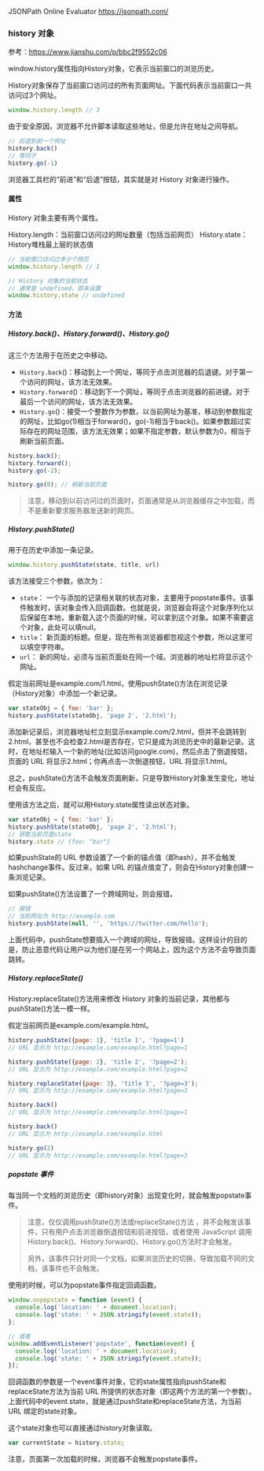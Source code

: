 JSONPath Online Evaluator <https://jsonpath.com/>

### history 对象

参考：<https://www.jianshu.com/p/bbc2f9552c06>

window.history属性指向History对象，它表示当前窗口的浏览历史。

History对象保存了当前窗口访问过的所有页面网址。下面代码表示当前窗口一共访问过3个网址。

```js
window.history.length // 3
```

由于安全原因，浏览器不允许脚本读取这些地址，但是允许在地址之间导航。

```js
// 后退到前一个网址
history.back()
// 等同于
history.go(-1)
```

浏览器工具栏的“前进”和“后退”按钮，其实就是对 History 对象进行操作。

#### 属性

History 对象主要有两个属性。

History.length：当前窗口访问过的网址数量（包括当前网页）
History.state：History堆栈最上层的状态值

```js
// 当前窗口访问过多少个网页
window.history.length // 1

// History 对象的当前状态
// 通常是 undefined，即未设置
window.history.state // undefined
```

#### 方法

##### History.back()、History.forward()、History.go()

这三个方法用于在历史之中移动。

+ `History.back`()：移动到上一个网址，等同于点击浏览器的后退键。对于第一个访问的网址，该方法无效果。
+ `History.forward`()：移动到下一个网址，等同于点击浏览器的前进键。对于最后一个访问的网址，该方法无效果。
+ `History.go`()：接受一个整数作为参数，以当前网址为基准，移动到参数指定的网址，比如go(1)相当于forward()，go(-1)相当于back()。如果参数超过实际存在的网址范围，该方法无效果；如果不指定参数，默认参数为0，相当于刷新当前页面。

```js
history.back();
history.forward();
history.go(-2); 

history.go(0); // 刷新当前页面
```

> 注意，移动到以前访问过的页面时，页面通常是从浏览器缓存之中加载，而不是重新要求服务器发送新的网页。

##### History.pushState()

用于在历史中添加一条记录。

```js
window.history.pushState(state, title, url)
```

该方法接受三个参数，依次为：

+ `state`： 一个与添加的记录相关联的状态对象，主要用于popstate事件。该事件触发时，该对象会传入回调函数。也就是说，浏览器会将这个对象序列化以后保留在本地，重新载入这个页面的时候，可以拿到这个对象。如果不需要这个对象，此处可以填null。
+ `title`： 新页面的标题。但是，现在所有浏览器都忽视这个参数，所以这里可以填空字符串。
+ `url`： 新的网址，必须与当前页面处在同一个域。浏览器的地址栏将显示这个网址。


假定当前网址是example.com/1.html，使用pushState()方法在浏览记录（History对象）中添加一个新记录。
```js
var stateObj = { foo: 'bar' };
history.pushState(stateObj, 'page 2', '2.html');
```
添加新记录后，浏览器地址栏立刻显示example.com/2.html，但并不会跳转到2.html，甚至也不会检查2.html是否存在，它只是成为浏览历史中的最新记录。这时，在地址栏输入一个新的地址(比如访问google.com)，然后点击了倒退按钮，页面的 URL 将显示2.html；你再点击一次倒退按钮，URL 将显示1.html。

总之，pushState()方法不会触发页面刷新，只是导致History对象发生变化，地址栏会有反应。

使用该方法之后，就可以用History.state属性读出状态对象。

```js
var stateObj = { foo: 'bar' };
history.pushState(stateObj, 'page 2', '2.html');
// 获取当前页面state
history.state // {foo: "bar"}
```

如果pushState的 URL 参数设置了一个新的锚点值（即hash），并不会触发hashchange事件。反过来，如果 URL 的锚点值变了，则会在History对象创建一条浏览记录。

如果pushState()方法设置了一个跨域网址，则会报错。
```js
// 报错
// 当前网址为 http://example.com
history.pushState(null, '', 'https://twitter.com/hello');
```
上面代码中，pushState想要插入一个跨域的网址，导致报错。这样设计的目的是，防止恶意代码让用户以为他们是在另一个网站上，因为这个方法不会导致页面跳转。

##### History.replaceState()

History.replaceState()方法用来修改 History 对象的当前记录，其他都与pushState()方法一模一样。

假定当前网页是example.com/example.html。

```js
history.pushState({page: 1}, 'title 1', '?page=1')
// URL 显示为 http://example.com/example.html?page=1

history.pushState({page: 2}, 'title 2', '?page=2');
// URL 显示为 http://example.com/example.html?page=2

history.replaceState({page: 3}, 'title 3', '?page=3');
// URL 显示为 http://example.com/example.html?page=3

history.back()
// URL 显示为 http://example.com/example.html?page=1

history.back()
// URL 显示为 http://example.com/example.html

history.go(2)
// URL 显示为 http://example.com/example.html?page=3
```
##### popstate 事件

每当同一个文档的浏览历史（即history对象）出现变化时，就会触发popstate事件。

> 注意，仅仅调用pushState()方法或replaceState()方法 ，并不会触发该事件，只有用户点击浏览器倒退按钮和前进按钮，或者使用 JavaScript 调用History.back()、History.forward()、History.go()方法时才会触发。
>
>另外，该事件只针对同一个文档，如果浏览历史的切换，导致加载不同的文档，该事件也不会触发。

使用的时候，可以为popstate事件指定回调函数。

```js
window.onpopstate = function (event) {
  console.log('location: ' + document.location);
  console.log('state: ' + JSON.stringify(event.state));
};

// 或者
window.addEventListener('popstate', function(event) {
  console.log('location: ' + document.location);
  console.log('state: ' + JSON.stringify(event.state));
});
```

回调函数的参数是一个event事件对象，它的state属性指向pushState和replaceState方法为当前 URL 所提供的状态对象（即这两个方法的第一个参数）。上面代码中的event.state，就是通过pushState和replaceState方法，为当前 URL 绑定的state对象。

这个state对象也可以直接通过history对象读取。
```js
var currentState = history.state;
```

注意，页面第一次加载的时候，浏览器不会触发popstate事件。

